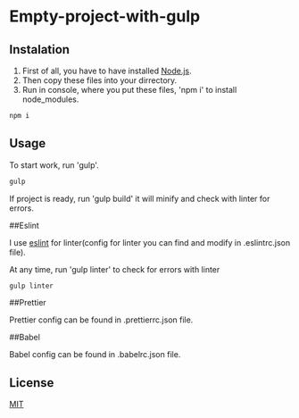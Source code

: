 # Empty-project-with-gulp

## Instalation 

1. First of all, you have to have installed [Node.js](https://nodejs.org).
2. Then copy these files into your dirrectory.
3. Run in console, where you put these files, 'npm i' to install node_modules.
```cmd
npm i
```

## Usage 

To start work, run 'gulp'.
```cmd
gulp
```
If project is ready, run 'gulp build' it will minify and check with linter for errors.

##Eslint

I use [eslint](https://eslint.org) for linter(config for linter you can find and modify in .eslintrc.json file).

At any time, run 'gulp linter' to check for errors with linter
```cmd
gulp linter
```

##Prettier

Prettier config can be found in .prettierrc.json file.

##Babel

Babel config can be found in .babelrc.json file.

## License
[MIT](https://choosealicense.com/licenses/mit/)
